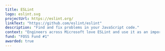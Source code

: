 ```yaml
---
title: ESLint
logo: eslint.svg
projectUrl: https://eslint.org/
linkText: "https://github.com/eslint/eslint"
description: "Find and fix problems in your JavaScript code."
context: "Engineers across Microsoft love ESLint and use it as an important part of their inner dev loop. ESLint makes the JavaScript and TypeScript world more consistent and helps everyone be more efficient in delivering value."
fund: "FOSS Fund #1"
awarded: true
---
```

